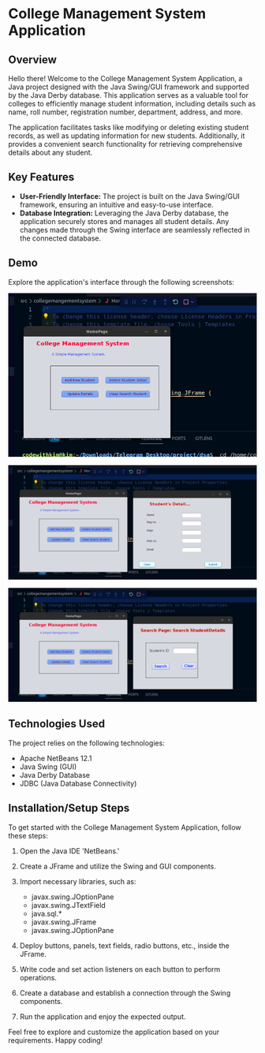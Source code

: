 # College Management System Application

## Overview
Hello there! Welcome to the College Management System Application, a Java project designed with the Java Swing/GUI framework and supported by the Java Derby database. This application serves as a valuable tool for colleges to efficiently manage student information, including details such as name, roll number, registration number, department, address, and more.

The application facilitates tasks like modifying or deleting existing student records, as well as updating information for new students. Additionally, it provides a convenient search functionality for retrieving comprehensive details about any student.

## Key Features

- **User-Friendly Interface:** The project is built on the Java Swing/GUI framework, ensuring an intuitive and easy-to-use interface.
- **Database Integration:** Leveraging the Java Derby database, the application securely stores and manages all student details. Any changes made through the Swing interface are seamlessly reflected in the connected database.

## Demo
Explore the application's interface through the following screenshots:

![Screenshot 1](https://raw.githubusercontent.com/codewithkim1/College-Management-System/main/Screenshot%20from%202023-12-20%2020-37-39.png)

![Screenshot 2](https://raw.githubusercontent.com/codewithkim1/College-Management-System/main/Screenshot%20from%202023-12-20%2020-38-59.png)

![Screenshot 3](https://raw.githubusercontent.com/codewithkim1/College-Management-System/main/Screenshot%20from%202023-12-20%2020-39-33.png)

## Technologies Used
The project relies on the following technologies:

- Apache NetBeans 12.1
- Java Swing (GUI)
- Java Derby Database
- JDBC (Java Database Connectivity)

## Installation/Setup Steps
To get started with the College Management System Application, follow these steps:

1. Open the Java IDE 'NetBeans.'
2. Create a JFrame and utilize the Swing and GUI components.
3. Import necessary libraries, such as:
    - javax.swing.JOptionPane
    - javax.swing.JTextField
    - java.sql.*
    - javax.swing.JFrame
    - javax.swing.JOptionPane

4. Deploy buttons, panels, text fields, radio buttons, etc., inside the JFrame.
5. Write code and set action listeners on each button to perform operations.
6. Create a database and establish a connection through the Swing components.
7. Run the application and enjoy the expected output.

Feel free to explore and customize the application based on your requirements. Happy coding!

